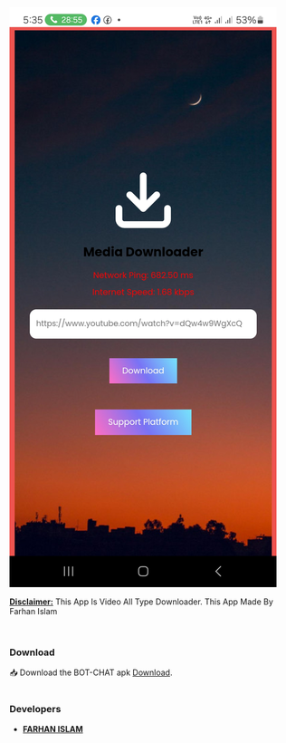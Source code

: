 <p>
<a href="#">
<img title="DH-Hackbar" src="https://raw.githubusercontent.com/MOHAMMAD-NAYAN/N-Downloader/main/Screenshot_20240620_173555.jpg">
</a>
</p>

<b><u>Disclaimer:</u></b> This App Is Video All Type Downloader. This App Made By Farhan Islam 
</p>
<br>

### Download
📥 Download the BOT-CHAT apk <a href="https://github.com/Imon-404/BOT-CHAT-APk/raw/main/BOT-CHAT.apk">Download</a>.
<br>
<br>


### Developers
- [**FARHAN ISLAM**](https://www.facebook.com/Imon.132233?mibextid=ZbWKwL)
<br>
